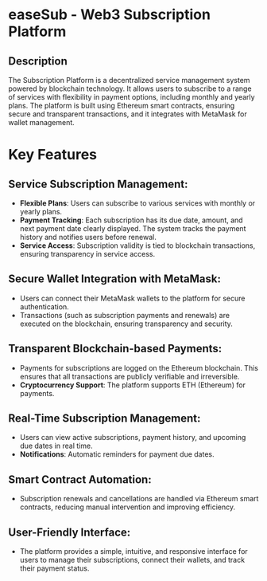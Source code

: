 # easeSub - Web3 Subscription Platform

## Description

The Subscription Platform is a decentralized service management system powered by blockchain technology. It allows users to subscribe to a range of services with flexibility in payment options, including monthly and yearly plans. The platform is built using Ethereum smart contracts, ensuring secure and transparent transactions, and it integrates with MetaMask for wallet management.

# Key Features

## Service Subscription Management:
- **Flexible Plans**: Users can subscribe to various services with monthly or yearly plans.
- **Payment Tracking**: Each subscription has its due date, amount, and next payment date clearly displayed. The system tracks the payment history and notifies users before renewal.
- **Service Access**: Subscription validity is tied to blockchain transactions, ensuring transparency in service access.

## Secure Wallet Integration with MetaMask:
- Users can connect their MetaMask wallets to the platform for secure authentication.
- Transactions (such as subscription payments and renewals) are executed on the blockchain, ensuring transparency and security.

## Transparent Blockchain-based Payments:
- Payments for subscriptions are logged on the Ethereum blockchain. This ensures that all transactions are publicly verifiable and irreversible.
- **Cryptocurrency Support**: The platform supports ETH (Ethereum) for payments.

## Real-Time Subscription Management:
- Users can view active subscriptions, payment history, and upcoming due dates in real time.
- **Notifications**: Automatic reminders for payment due dates.

## Smart Contract Automation:
- Subscription renewals and cancellations are handled via Ethereum smart contracts, reducing manual intervention and improving efficiency.

## User-Friendly Interface:
- The platform provides a simple, intuitive, and responsive interface for users to manage their subscriptions, connect their wallets, and track their payment status.


